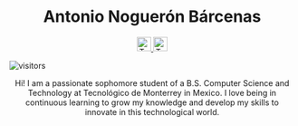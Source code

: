 
<h1 align = "center" > Antonio Noguerón Bárcenas </h1>

<p align = "center"> 
  <a href="https://www.linkedin.com/in/antonio-nogueron/">
    <img alt="Tony's LinkedIn" src="https://img.shields.io/badge/linkedin-%230077B5.svg?&style=for-the-badge&logo=linkedin&logoColor=white" height=25>
  </a>
  <a href="https://www.instagram.com/tony_nogueron/">
    <img alt="Tony's Instagram" src="https://img.shields.io/badge/instagram-%23E4405F.svg?&style=for-the-badge&logo=instagram&logoColor=white" height=25>
  </a>
</p>

![visitors](https://visitor-badge.glitch.me/badge?page_id=tonynogueron.tonynogueron)

<div align = "center">
Hi! I am a passionate sophomore student of a B.S. Computer Science and Technology at Tecnológico de Monterrey in Mexico. I love being in continuous learning to grow my knowledge and develop my skills to innovate in this technological world.
  </div>
  

<!--
**TonyNogueron/TonyNogueron** is a ✨ _special_ ✨ repository because its `README.md` (this file) appears on your GitHub profile.

Here are some ideas to get you started:

- 🔭 I’m currently working on ...
- 🌱 I’m currently learning ...
- 👯 I’m looking to collaborate on ...
- 🤔 I’m looking for help with ...
- 💬 Ask me about ...
- 📫 How to reach me: ...
- 😄 Pronouns: ...
- ⚡ Fun fact: ...
-->

